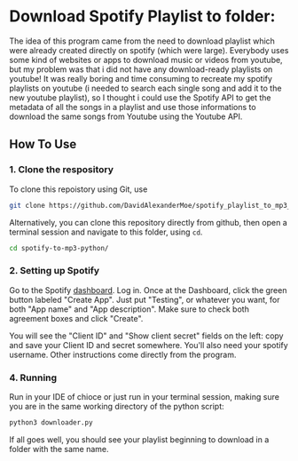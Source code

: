 # Download Spotify Playlist to folder:

The idea of this program came from the need to download playlist which were already created directly on spotify (which were large).
Everybody uses some kind of websites or apps to download music or videos from youtube, but my problem was that i did not have any download-ready playlists on youtube!
It was really boring and time consuming to recreate my spotify playlists on youtube (i needed to search each single song and add it to the new youtube playlist), so I thought i could use the Spotify API to get the metadata of all the songs in a playlist and use those informations to download the same songs from Youtube using the Youtube API.

## How To Use
### 1. Clone the respository

To clone this repoistory using Git, use

```bash
git clone https://github.com/DavidAlexanderMoe/spotify_playlist_to_mp3_folder
```

Alternatively, you can clone this repository directly from github, then open a terminal session and navigate to this folder, using `cd`.

```bash
cd spotify-to-mp3-python/
```

### 2. Setting up Spotify

Go to the Spotify [dashboard](https://developer.spotify.com/dashboard/).  Log in. Once at the Dashboard, click the green button labeled "Create App". Just put "Testing", or whatever you want, for both "App name" and "App description". Make sure to check both agreement boxes and click "Create".

You will see the "Client ID" and "Show client secret" fields on the left: copy and save your Client ID and secret somewhere.
You'll also need your spotify username. 
Other instructions come directly from the program.

### 4. Running

Run in your IDE of chioce or just run in your terminal session, making sure you are in the same working directory of the python script:

```bash
python3 downloader.py
```

If all goes well, you should see your playlist beginning to download in a folder with the same name.
